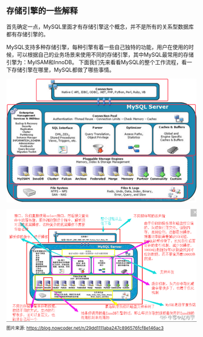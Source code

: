 ## 存储引擎的一些解释
首先确定一点，MySQL里面才有存储引擎这个概念，并不是所有的关系型数据库都有存储引擎的。

MySQL支持多种存储引擎，每种引擎有着一些自己独特的功能，用户在使用的时候，可以根据自己的业务场景来使用不同的存储引擎，其中MySQL最常用的存储引擎为：MyISAM和InnoDB。 下面我们先来看看MySQL的整个工作流程，看一下存储引擎在哪里，MySQL都做了哪些事情。

![](./img/存储引擎01.png)

![](./img/存储引擎02.png)
<sub>图片来源: https://blog.nowcoder.net/n/29dd1111aba247c896576fcf8e146ac3</sub>



